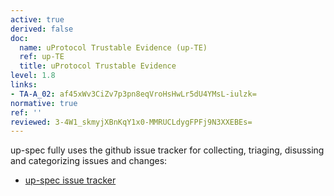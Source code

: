 ```yaml
---
active: true
derived: false
doc:
  name: uProtocol Trustable Evidence (up-TE)
  ref: up-TE
  title: uProtocol Trustable Evidence
level: 1.8
links:
- TA-A_02: af45xWv3CiZv7p3pn8eqVroHsHwLr5dU4YMsL-iulzk=
normative: true
ref: ''
reviewed: 3-4W1_skmyjXBnKqY1x0-MMRUCLdygFPFj9N3XXEBEs=
---
```


up-spec fully uses the github issue tracker for collecting, triaging, disussing and categorizing issues and changes:

- [up-spec issue tracker](https://github.com/eclipse-uprotocol/up-spec/issues?q=is%3Aissue)
